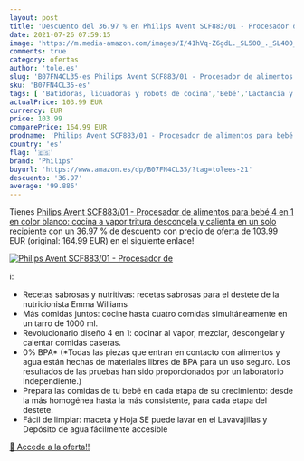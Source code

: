 ```yaml
---
layout: post
title: 'Descuento del 36.97 % en Philips Avent SCF883/01 - Procesador de '
date: 2021-07-26 07:59:15
image: 'https://m.media-amazon.com/images/I/41hVq-Z6gdL._SL500_._SL400_.jpg'
comments: true
category: ofertas
author: 'tole.es'
slug: 'B07FN4CL35-es Philips Avent SCF883/01 - Procesador de alimentos para...'
sku: 'B07FN4CL35-es'
tags: [ 'Batidoras, licuadoras y robots de cocina','Bebé','Lactancia y alimentación','Robots de cocina','avent','bebé','philips', ]
actualPrice: 103.99 EUR
currency: EUR
price: 103.99
comparePrice: 164.99 EUR
prodname: 'Philips Avent SCF883/01 - Procesador de alimentos para bebé 4 en 1 en color blanco: cocina a vapor  tritura  descongela y calienta en un solo recipiente'
country: 'es'
flag: '🇪🇸'
brand: 'Philips'
buyurl: 'https://www.amazon.es/dp/B07FN4CL35/?tag=tolees-21'
descuento: '36.97'
average: '99.886'
---
```


Tienes [Philips Avent SCF883/01 - Procesador de alimentos para bebé 4 en 1 en color blanco: cocina a vapor  tritura  descongela y calienta en un solo recipiente](https://www.amazon.es/dp/B07FN4CL35/?tag=tolees-21) con un 36.97 % de descuento con precio de oferta de 103.99 EUR (original: 164.99 EUR) en el siguiente enlace!

[![Philips Avent SCF883/01 - Procesador de ](https://m.media-amazon.com/images/I/41hVq-Z6gdL._SL500_._SL400_.jpg)](https://www.amazon.es/dp/B07FN4CL35/?tag=tolees-21)

ℹ️:

- Recetas sabrosas y nutritivas: recetas sabrosas para el destete de la nutricionista Emma Williams
- Más comidas juntos: cocine hasta cuatro comidas simultáneamente en un tarro de 1000 ml.
- Revolucionario diseño 4 en 1: cocinar al vapor, mezclar, descongelar y calentar comidas caseras.
- 0% BPA* (*Todas las piezas que entran en contacto con alimentos y agua están hechas de materiales libres de BPA para un uso seguro. Los resultados de las pruebas han sido proporcionados por un laboratorio independiente.)
- Prepara las comidas de tu bebé en cada etapa de su crecimiento: desde la más homogénea hasta la más consistente, para cada etapa del destete.
- Fácil de limpiar: maceta y Hoja SE puede lavar en el Lavavajillas y Depósito de agua fácilmente accesible

[🛒 Accede a la oferta!!](https://www.amazon.es/dp/B07FN4CL35/?tag=tolees-21)
